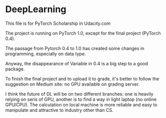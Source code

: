 # DeepLearning
This file is for PyTorch Scholarship in Udacity.com

The project is running on PyTorch 1.0, except for the final project (PyTorch 0.4).

The passage from Pytorch 0.4 to 1.0 has created some changes in programming, especially on data type.

Anyway, the disappearance of Variable in 0.4 is a big step to a good package.

To finish the final project and to upload it to grade, it's better to follow the suggestion on Medium site: no GPU available on grading server. 

I think the future of DL will be on two different branches: one is heavily relying on seris of GPU, another is to find a way in light laptop (no online GPU/CPU). The calculation on local machine is more reliable and easy to manipulate and attractive to industry other than CS.  
